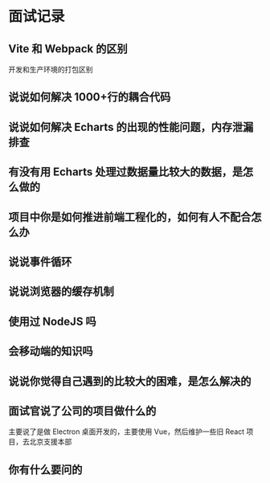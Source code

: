 # 面试记录

## Vite 和 Webpack 的区别

开发和生产环境的打包区别

## 说说如何解决 1000+行的耦合代码

## 说说如何解决 Echarts 的出现的性能问题，内存泄漏排查

## 有没有用 Echarts 处理过数据量比较大的数据，是怎么做的

## 项目中你是如何推进前端工程化的，如何有人不配合怎么办

## 说说事件循环

## 说说浏览器的缓存机制

## 使用过 NodeJS 吗

## 会移动端的知识吗

## 说说你觉得自己遇到的比较大的困难，是怎么解决的

## 面试官说了公司的项目做什么的

主要说了是做 Electron 桌面开发的，主要使用 Vue，然后维护一些旧 React 项目，去北京支援本部

## 你有什么要问的
